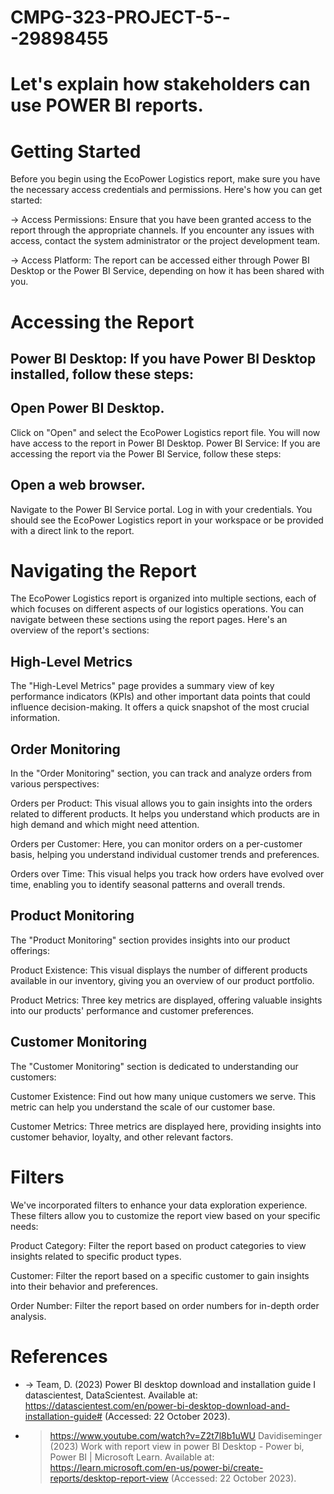 # CMPG-323-PROJECT-5---29898455
# Let's explain how stakeholders can use POWER BI reports.

# Getting Started
Before you begin using the EcoPower Logistics report, make sure you have the necessary access credentials and permissions. Here's how you can get started:

-> Access Permissions: Ensure that you have been granted access to the report through the appropriate channels. If you encounter any issues with access, contact the system administrator or the project development team.

-> Access Platform: The report can be accessed either through Power BI Desktop or the Power BI Service, depending on how it has been shared with you.

# Accessing the Report
## Power BI Desktop: If you have Power BI Desktop installed, follow these steps:

## Open Power BI Desktop.
Click on "Open" and select the EcoPower Logistics report file.
You will now have access to the report in Power BI Desktop.
Power BI Service: If you are accessing the report via the Power BI Service, follow these steps:

## Open a web browser.
Navigate to the Power BI Service portal.
Log in with your credentials.
You should see the EcoPower Logistics report in your workspace or be provided with a direct link to the report.

# Navigating the Report
The EcoPower Logistics report is organized into multiple sections, each of which focuses on different aspects of our logistics operations. You can navigate between these sections using the report pages. Here's an overview of the report's sections:

## High-Level Metrics
The "High-Level Metrics" page provides a summary view of key performance indicators (KPIs) and other important data points that could influence decision-making. It offers a quick snapshot of the most crucial information.

## Order Monitoring
In the "Order Monitoring" section, you can track and analyze orders from various perspectives:

Orders per Product: This visual allows you to gain insights into the orders related to different products. It helps you understand which products are in high demand and which might need attention.

Orders per Customer: Here, you can monitor orders on a per-customer basis, helping you understand individual customer trends and preferences.

Orders over Time: This visual helps you track how orders have evolved over time, enabling you to identify seasonal patterns and overall trends.

## Product Monitoring
The "Product Monitoring" section provides insights into our product offerings:

Product Existence: This visual displays the number of different products available in our inventory, giving you an overview of our product portfolio.

Product Metrics: Three key metrics are displayed, offering valuable insights into our products' performance and customer preferences.

## Customer Monitoring
The "Customer Monitoring" section is dedicated to understanding our customers:

Customer Existence: Find out how many unique customers we serve. This metric can help you understand the scale of our customer base.

Customer Metrics: Three metrics are displayed here, providing insights into customer behavior, loyalty, and other relevant factors.

# Filters
We've incorporated filters to enhance your data exploration experience. These filters allow you to customize the report view based on your specific needs:

Product Category: Filter the report based on product categories to view insights related to specific product types.

Customer: Filter the report based on a specific customer to gain insights into their behavior and preferences.

Order Number: Filter the report based on order numbers for in-depth order analysis.

# References
- -> Team, D. (2023) Power BI desktop download and installation guide I datascientest, DataScientest. Available at: https://datascientest.com/en/power-bi-desktop-download-and-installation-guide# (Accessed: 22 October 2023).
- > https://www.youtube.com/watch?v=Z2t7l8b1uWU
  > Davidiseminger (2023) Work with report view in power BI Desktop - Power bi, Power BI | Microsoft Learn. Available at: https://learn.microsoft.com/en-us/power-bi/create-reports/desktop-report-view (Accessed: 22 October 2023).

